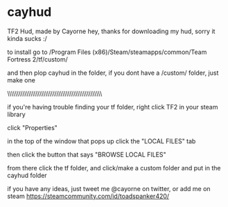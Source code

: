 # cayhud
TF2 Hud, made by Cayorne
hey, thanks for downloading my hud, sorry it kinda sucks :/

to install go to /Program Files (x86)/Steam/steamapps/common/Team Fortress 2/tf/custom/ 

and then plop cayhud in the folder, if you dont have a /custom/ folder, just make one

\\\\\\\\\\\\\\\\\\\\\\\\\\\\\\\\\\\\\\\\\\\\\\\\\\\\\\\\\\\\\\\\\\\\\\\\\\\\\\\\\\\\\\\\\\\\\\\\\\\

if you're having trouble finding your tf folder, right click TF2 in your steam library

click "Properties"

in the top of the window that pops up click the "LOCAL FILES" tab

then click the button that says "BROWSE LOCAL FILES"

from there click the tf folder, and click/make a custom folder and put in the cayhud folder

if you have any ideas, just tweet me @cayorne on twitter, or add me on steam https://steamcommunity.com/id/toadspanker420/ 
